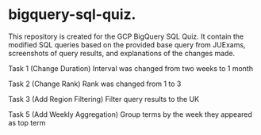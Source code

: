 # bigquery-sql-quiz.

This repository is created for the GCP BigQuery SQL Quiz. It contain the modified SQL queries based on the provided base query from JUExams, screenshots of query results, and explanations of the changes made. 

Task 1 (Change Duration)
Interval was changed from two weeks to 1 month

Task 2 (Change Rank)
Rank was changed from 1 to 3

Task 3 (Add Region Filtering)
Filter query results to the UK


Task 5 (Add Weekly Aggregation)
Group terms by the week they appeared as top term
